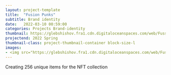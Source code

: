 ```yaml
---
layout: project-template
title:  "Fusion Punks"
subtitle: Brand identity
date:   2022-03-10 00:59:00
categories: Projects Brand-identity
thumbnail: https://glebshishov.fra1.cdn.digitaloceanspaces.com/web/Fussion-Punks-Brand/FP-brand-thumbnail.jpg
projectend: 2022 Spring
thumbnail-class: project-thumbnail-container block-size-l
images:
- <img src="https://glebshishov.fra1.cdn.digitaloceanspaces.com/web/Fussion-Punks-Brand/FP-Brand-1.jpg" class="project-img-parameters img-size-full" alt="FP-brand-1">
---
```


Creating 256 unique items for the NFT collection